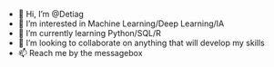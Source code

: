 - 👋 Hi, I’m @Detiag
- 👀 I’m interested in Machine Learning/Deep Learning/IA
- 🌱 I’m currently learning Python/SQL/R
- 💞️ I’m looking to collaborate on anything that will develop my skills
- 📫 Reach me by the messagebox

<!---
Detiag/Detiag is a ✨ special ✨ repository because its `README.md` (this file) appears on your GitHub profile.
You can click the Preview link to take a look at your changes.
--->
